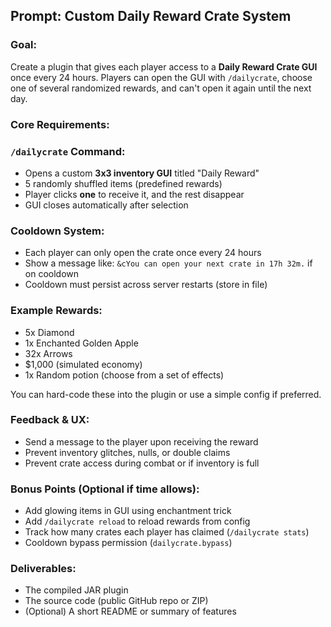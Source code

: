 ## **Prompt: Custom Daily Reward Crate System**

### Goal:

  Create a plugin that gives each player access to a **Daily Reward Crate GUI** 
  once every 24 hours. Players can open the GUI with `/dailycrate`, choose one of several 
  randomized rewards, and can't open it again until the next day.

  
  
  ###  Core Requirements:
  
  ###  `/dailycrate` Command:
  
  * Opens a custom **3x3 inventory GUI** titled "Daily Reward"
  * 5 randomly shuffled items (predefined rewards)
  * Player clicks **one** to receive it, and the rest disappear
  * GUI closes automatically after selection
  
  ###  Cooldown System:
  
  * Each player can only open the crate once every 24 hours
  * Show a message like:
        `&cYou can open your next crate in 17h 32m.` if on cooldown
  * Cooldown must persist across server restarts (store in file)
  
  ###  Example Rewards:
  
  * 5x Diamond
  * 1x Enchanted Golden Apple
  * 32x Arrows
  * \$1,000 (simulated economy)
  * 1x Random potion (choose from a set of effects)
  
  You can hard-code these into the plugin or use a simple config if preferred.
  
  ###  Feedback & UX:
  
  * Send a message to the player upon receiving the reward
  * Prevent inventory glitches, nulls, or double claims
  * Prevent crate access during combat or if inventory is full
  
  ###  Bonus Points (Optional if time allows):
  
  *  Add glowing items in GUI using enchantment trick
  *  Add `/dailycrate reload` to reload rewards from config
  *  Track how many crates each player has claimed (`/dailycrate stats`)
  *  Cooldown bypass permission (`dailycrate.bypass`)
  
  
  ###  Deliverables:
  
  * The compiled JAR plugin
  * The source code (public GitHub repo or ZIP)
  * (Optional) A short README or summary of features